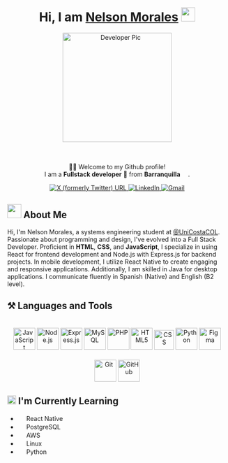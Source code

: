 <div align="center">
    <h1>Hi, I am <a href="https://nelson-portfolio-seven.vercel.app/" target="_blank">Nelson Morales</a> <img src="https://media.giphy.com/media/hvRJCLFzcasrR4ia7z/giphy.gif" width="32"></h1>
    <div>
        <img alt="Developer Pic" src="https://i.ibb.co/LpMDcyz/Me.png" width="250"/>
    </div>
    <br/>
    <br>
    <p>🙏🏻 Welcome to my Github profile!<br />
        I am a <b>Fullstack developer</b> 📌 from <b>Barranquilla</b> <img src="https://images.emojiterra.com/google/noto-emoji/unicode-15.1/color/512px/1f1e8-1f1f4.png" width="14" />.</p>
    <div>
        <a href="https://twitter.com/Cmrales26" target="_blank">
            <img alt="X (formerly Twitter) URL" src="https://img.shields.io/twitter/url?url=https%3A%2F%2Ftwitter.com%2FCmrales26&style=for-the-badge&logo=X&logoColor=%23FFF&label=twitter&labelColor=%23000&color=%23000">
        </a>
        <a href="https://www.linkedin.com/in/Cmrales26" target="_blank">
            <img alt="LinkedIn" src="https://img.shields.io/badge/linkedin-%230077B5.svg?&style=for-the-badge&logo=linkedin&logoColor=white" />
        </a>
        <a href="mailto:camilomorales2615@gmail.com" target="_blank">
            <img alt="Gmail" src="https://img.shields.io/badge/-Gmail-D14836?style=for-the-badge&logo=Gmail&logoColor=white" />
        </a>
    </div>
</div>

<div>
    <h2> <img src="https://slackmojis.com/emojis/52109-hello/download" width = "32"> About Me </h2>
    <p>Hi, I'm Nelson Morales, a systems engineering student at <a href="https://twitter.com/UniCostaCOL" target="_blank">@UniCostaCOL</a>. Passionate about programming and design, I've evolved into a Full Stack Developer. Proficient in <b>HTML</b>, <b>CSS</b>, and  <b>JavaScript</b>, I specialize in using React for frontend development and Node.js with Express.js for backend projects. In mobile development, I utilize React Native to create engaging and responsive applications. Additionally, I am skilled in Java for desktop applications. I communicate fluently in Spanish (Native) and English (B2 level).</p>
</div>

<div>
    <h2> ⚒️ Languages and Tools</h2>
    <p align="center">
        <img src="https://slackmojis.com/emojis/151-javascript/download" width="50" style="margin-top: 20px" alt="JavaScript"/>
        <img src="https://slackmojis.com/emojis/4425-nodejs/download" width="50" style="margin-top: 20px" alt="Node.js"/>
        <img src="https://slackmojis.com/emojis/1539-express/download" width="50" style="margin-top: 20px" alt="Express.js"/>
        <img src="https://slackmojis.com/emojis/4439-mysql/download" width="50" style="margin-top: 20px" alt="MySQL"/>
        <img src="https://slackmojis.com/emojis/130-php/download" width="50" style="margin-top: 20px" alt="PHP"/>
        <img src="https://slackmojis.com/emojis/719-html5/download" width="50" style="margin-top: 20px" alt="HTML5"/>
        <img src="https://upload.wikimedia.org/wikipedia/commons/d/d5/CSS3_logo_and_wordmark.svg" alt="CSS" width="45" style="margin-top: 20px" alt="CSS3"/>
        <img src="https://slackmojis.com/emojis/32-python/download" width="50" style="margin-top: 20px" alt="Python"/>
        <img src="https://slackmojis.com/emojis/8322-figma/download" width="50" style="margin-top: 20px" alt="Figma"/>
        <img src="https://slackmojis.com/emojis/7685-git/download" width="50" style="margin-top: 20px" alt="Git"/>
        <img src="https://slackmojis.com/emojis/8712-github/download" width="50" alt="GitHub"/>
    </p>
</div>


<div>
    <h2> <img src="https://slackmojis.com/emojis/57723-learning/download" width = "20">  I'm Currently Learning </h2>
    <ul>
        <li><img src="https://slackmojis.com/emojis/1161-react/download" width ="16"/>  React Native</li>
        <li> <img src="https://slackmojis.com/emojis/198-postgresql/download" width ="16"/> PostgreSQL</li>
        <li><img src="https://slackmojis.com/emojis/2988-aws/download" width ="16" /> AWS</li>
        <li><img src="https://slackmojis.com/emojis/9611-linux/download" width ="16"/> Linux</li>
        <li><img src="https://slackmojis.com/emojis/32-python/download" width ="16"/> Python</li>
    </ul>
</div>
